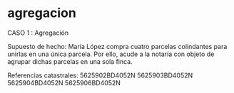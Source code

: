 # agregacion

CASO 1 : Agregación

Supuesto de hecho: 
María López compra cuatro parcelas colindantes para unirlas en una única parcela. Por ello, acude a la notaría con objeto de agrupar dichas parcelas en una sola finca. 

Referencias catastrales:
  5625902BD4052N
  5625903BD4052N
  5625904BD4052N
  5625906BD4052N